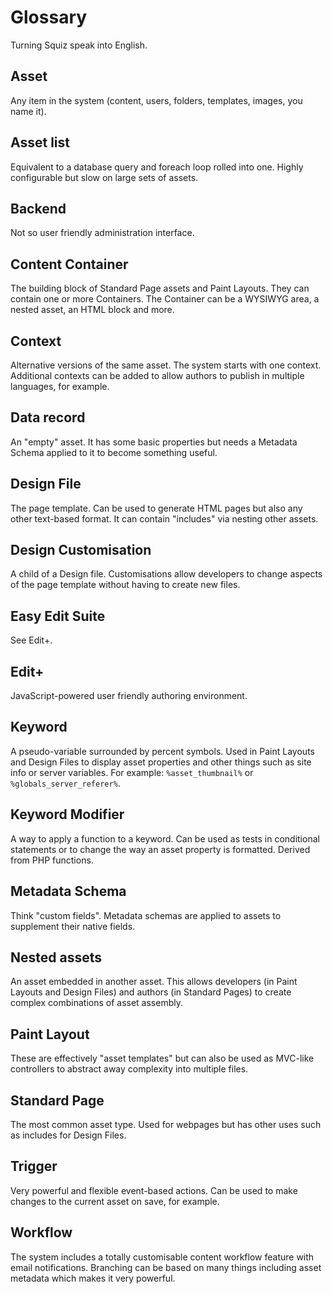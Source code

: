 # Glossary

Turning Squiz speak into English.

## Asset
Any item in the system (content, users, folders, templates, images, you name it).

## Asset list
Equivalent to a database query and foreach loop rolled into one. Highly configurable but slow on large sets of assets.

## Backend
Not so user friendly administration interface.

## Content Container
The building block of Standard Page assets and Paint Layouts. They can contain one or more Containers. The Container can be a WYSIWYG area, a nested asset, an HTML block and more.

## Context
Alternative versions of the same asset. The system starts with one context. Additional contexts can be added to allow authors to publish in multiple languages, for example.

## Data record
An "empty" asset. It has some basic properties but needs a Metadata Schema applied to it to become something useful.

## Design File
The page template. Can be used to generate HTML pages but also any other text-based format. It can contain "includes" via nesting other assets.

## Design Customisation
A child of a Design file. Customisations allow developers to change aspects of the page template without having to create new files.

## Easy Edit Suite
See Edit+.

## Edit+
JavaScript-powered user friendly authoring environment.

## Keyword
A pseudo-variable surrounded by percent symbols. Used in Paint Layouts and Design Files to display asset properties and other things such as site info or server variables. For example: `%asset_thumbnail%` or `%globals_server_referer%`.

## Keyword Modifier
A way to apply a function to a keyword. Can be used as tests in conditional statements or to change the way an asset property is formatted. Derived from PHP functions.

## Metadata Schema
Think "custom fields". Metadata schemas are applied to assets to supplement their native fields.

## Nested assets
An asset embedded in another asset. This allows developers (in Paint Layouts and Design Files) and authors (in Standard Pages) to create complex combinations of asset assembly.

## Paint Layout
These are effectively "asset templates" but can also be used as MVC-like controllers to abstract away complexity into multiple files.

## Standard Page
The most common asset type. Used for webpages but has other uses such as includes for Design Files.

## Trigger
Very powerful and flexible event-based actions. Can be used to make changes to the current asset on save, for example.

## Workflow
The system includes a totally customisable content workflow feature with email notifications. Branching can be based on many things including asset metadata which makes it very powerful.
